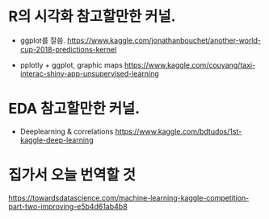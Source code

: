 # R의 시각화 참고할만한 커널.

- ggplot를 잘씀.
https://www.kaggle.com/jonathanbouchet/another-world-cup-2018-predictions-kernel

- pplotly + ggplot, graphic maps
https://www.kaggle.com/couyang/taxi-interac-shiny-app-unsupervised-learning

# EDA 참고할만한 커널.

- Deeplearning & correlations
https://www.kaggle.com/bdtudos/1st-kaggle-deep-learning

# 집가서 오늘 번역할 것
https://towardsdatascience.com/machine-learning-kaggle-competition-part-two-improving-e5b4d61ab4b8
